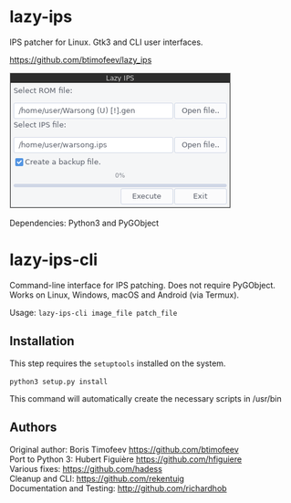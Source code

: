 lazy-ips
========

IPS patcher for Linux. Gtk3 and CLI user interfaces.

https://github.com/btimofeev/lazy_ips

<img src="https://github.com/btimofeev/lazy_ips/raw/master/img/screenshot.png">

Dependencies: Python3 and PyGObject

lazy-ips-cli
============

Command-line interface for IPS patching. Does not require PyGObject. Works on Linux, Windows, macOS and Android (via Termux).

Usage: ```lazy-ips-cli image_file patch_file```

Installation
------------

This step requires the `setuptools` installed on the system.

`python3 setup.py install`

This command will automatically create the necessary scripts in /usr/bin

Authors
-------

Original author: Boris Timofeev https://github.com/btimofeev  
Port to Python 3: Hubert Figuière https://github.com/hfiguiere  
Various fixes: https://github.com/hadess  
Cleanup and CLI: https://github.com/rekentuig  
Documentation and Testing: http://github.com/richardhob
